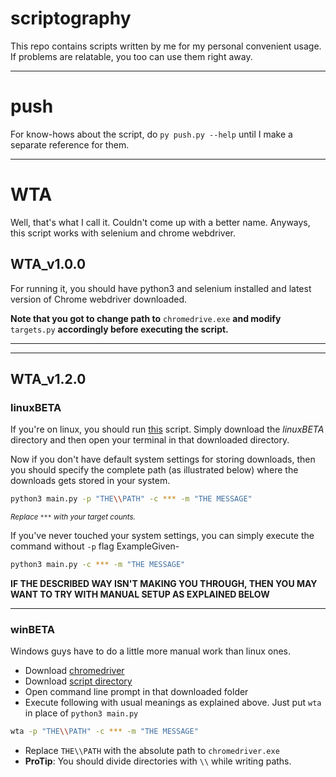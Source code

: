 # scriptography
This repo contains scripts written by me for my personal convenient usage. If problems are relatable, you too can use them right away.

---

# push

For know-hows about the script,  do `py push.py --help` until I make a separate reference for them.

---

# WTA

Well, that's what I call it. Couldn't come up with a better name. Anyways, this script works with selenium and chrome webdriver. 

## WTA_v1.0.0

For running it, you should have python3 and selenium installed and latest version of Chrome webdriver downloaded. 

**Note that you got to change path to** `chromedrive.exe`  **and modify** `targets.py` **accordingly before executing the script.**

---

---

## WTA_v1.2.0

### linuxBETA

If you're on linux, you should run [this](https://github.com/evi1haxor/scriptography/tree/master/WTA_v1.2.0/linuxBETA) script. Simply download the _linuxBETA_ directory and then open your terminal in that downloaded directory.

Now if you don't have default system settings for storing downloads, then you should specify the complete path (as illustrated below) where the downloads gets stored in your system. 

```bash
python3 main.py -p "THE\\PATH" -c *** -m "THE MESSAGE"
```



<sub>_Replace `***` with your target counts._</sub> <br>

If you've never touched your system settings, you can simply execute the command without `-p` flag ExampleGiven-

```bash
python3 main.py -c *** -m "THE MESSAGE"
```

**IF THE DESCRIBED WAY ISN'T MAKING YOU THROUGH, THEN YOU MAY WANT TO TRY WITH MANUAL SETUP AS EXPLAINED BELOW**

---

### winBETA

Windows guys have to do a little more manual work than linux ones. 

- Download [chromedriver](https://chromedriver.storage.googleapis.com/2.45/chromedriver_win32.zip)
- Download [script directory](https://github.com/evi1haxor/scriptography/tree/master/WTA_v1.2.0/winBETA)
- Open command line prompt in that downloaded folder
- Execute following with usual meanings as explained above. Just put `wta` in place of `python3 main.py`

```bash
wta -p "THE\\PATH" -c *** -m "THE MESSAGE"
```



- Replace `THE\\PATH` with the absolute path to `chromedriver.exe` 
- **ProTip**: You should divide directories with `\\` while writing paths.

